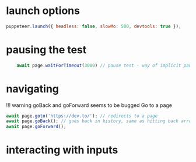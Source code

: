 # launch options
```js
puppeteer.launch({ headless: false, slowMo: 500, devtools: true }); 
```


# pausing the test

```js
	await page.waitForTimeout(3000) // pause test - way of implicit pausing the test. Historically used was waitFor
```


# navigating

!!! warning goBack and goForward seems to be bugged
Go to a page
```js
await page.goto('https://dev.to/'); // redirects to a page
await page.goBack(); // goes back in history, same as hitting back arrow on browser
await page.goForward();
```

# interacting with inputs
